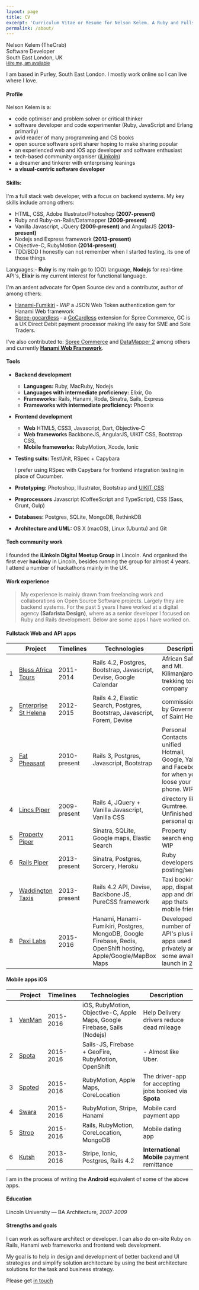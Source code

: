 ```yaml
---
layout: page
title: CV
excerpt: 'Curriculum Vitae or Resume for Nelson Kelem. A Ruby and Fullstack developer based in UK.'
permalink: /about/
---
```

<div class="cv-header clearfix">
<!-- <img src="https://trello-avatars.s3.amazonaws.com/7b1ea085d6709f32cdd3c22098cba7a3/170.png"> -->
<p>
  <span class="cv-names">Nelson Kelem (TheCrab)</span> <br>
  <span class="cv-title">Software Developer</span> <br>
  <span class="cv-location">South East London, UK</span> <br>
  <small class="cv-hireable"><a href="mailto:nelson@safarista.com">Hire me, am available</a></small>
</p>

I am based in Purley, South East London. I mostly work online so I can live where I love.
</div>

#### Profile
Nelson Kelem is a:

- code optimiser and problem solver or critical thinker
- software developer and code experimenter (Ruby, JavaScript and Erlang primarily)
- avid reader of many programming and CS books
- open source software spirit sharer hoping to make sharing popular
- an experienced web and iOS app developer and software enthusiast
- tech-based community organiser ([iLinkoln](http://ilinkoln.org))
- a dreamer and tinkerer with enterprising leanings
- **a visual-centric software developer**

#### Skills:
I'm a full stack web developer, with a focus on backend systems. My key skills include among others:

- HTML, CSS, Adobe Illustrator/Photoshop **(2007-present)**
- Ruby and Ruby-on-Rails/Datamapper **(2009-present)**
- Vanilla Javascript, JQuery **(2009-present)** and AngularJS **(2013-present)**
- Nodejs and Express framework **(2013-present)**
- Objective-C, RubyMotion **(2014-present)**
- TDD/BDD I honestly can not remember when I started testing, its one of those things.

Languages:- **Ruby** is my main go to (OO) language, **Nodejs** for real-time API's, **Elixir** is my current interest for functional language.

I'm an ardent advocate for Open Source dev and a contributor, author of among others:

- [Hanami-Fumikiri](https://github.com/theCrab/hanami-fumikiri) ‐ _WIP_ a JSON Web Token authentication gem for Hanami Web framework
- [Spree-gocardless](https://github.com/theCrab/spree_gocardless) ‐ a [GoCardless](https://gocardless.com) extension for Spree Commerce, GC is a UK Direct Debit payment processor making life easy for SME and Sole Traders.

I've also contributed to: [Spree Commerce](http://spreecommerce.com) and [DataMapper 2](http://datamapper.org) among others and currently **[Hanami Web Framework](http://hanamirb.org)**.

#### Tools
- **Backend development**
  + **Languages:** Ruby, MacRuby, Nodejs
  + **Languages with intermediate proficiency:** Elixir, Go
  + **Frameworks:** Rails, Hanami, Roda, Sinatra, Sails, Express
  + **Frameworks with intermediate proficiency:** Phoenix
- **Frontend development**
  + **Web** HTML5, CSS3, Javascript, Dart, Objective-C
  + **Web frameworks** BackboneJS, AngularJS, UIKIT CSS, Bootstrap CSS,
  + **Mobile frameworks:** RubyMotion, Xcode, Ionic
- **Testing suits:** TestUnit, RSpec + Capybara

   I prefer using RSpec with Capybara for frontend integration testing in place of Cucumber.
- **Prototyping:** Photoshop, Illustrator, Bootstrap and [UIKIT CSS](http://getuikit.com)
- **Preprocessors** Javascript (CoffeeScript and TypeScript), CSS (Sass, Grunt, Gulp)
- **Databases:** Postgres, SQLite, MongoDB, RethinkDB
- **Architecture and UML:** OS X (macOS), Linux (Ubuntu) and Git

#### Tech community work
I founded the **iLinkoln Digital Meetup Group** in Lincoln. And organised the first ever **hackday** in Lincoln, besides running the group for almost 4 years. I attend a number of hackathons mainly in the UK.

#### Work experience
> My experience is mainly drawn from freelancing work and collaborations on Open Source Software projects. Largely they are backend systems. For the past 5 years I have worked at a digital agency **(Safarista Design)**, where as a senior developer I focused on Ruby and Rails development. Below are some apps I have worked on.

#### Fullstack Web and API apps

|  | Project | Timelines | Technologies | Description |
|- |------- |----- |------------ |----------- |
| 1 | [Bless Africa Tours](http://bats.herokuapp.com/) | 2011-2014 | Rails 4.2, Postgres, Bootstrap, Javascript, Devise, Google Calendar | African Safaris and Mt. Kilimanjaro trekking tours company |
| 2 | [Enterprise St Helena](http://esthelena.herokuapp.com/) | 2012-2015 | Rails 4.2, Elastic Search, Postgres, Bootstrap, Javascript, Forem, Devise | commissioned by Government of Saint Helena |
| 3 | [Fat Pheasant](http://fatpheasant.herokuapp.com/) | 2010-present | Rails 3, Postgres, Javascript, Bootstrap | Personal Contacts unified Hotmail, Google, Yahoo and Facebook for when you loose your phone. WIP |
| 4 | [Lincs Piper](http://lincspiper.co.uk/) | 2009-present | Rails 4, JQuery + Vanilla Javascript, Vanilla CSS | directory like Gumtree. Unfinished personal quest. |
| 5 | [Property Piper](http://propertypiper.com) | 2011 | Sinatra, SQLite, Google maps, Elastic Search | Property search engine WIP |
| 6 | [Rails Piper](http://railspiper.com) | 2013-present | Sinatra, Postgres, Sorcery, Heroku | Ruby developers cv posting/search. |
| 7 | [Waddington Taxis](http://WaddingtonTaxis.co.uk) | 2013-present | Rails 4.2 API, Devise, Backbone JS, PureCSS framework | Taxi booking app, dispatch app and driver app thats mobile friendly |
| 8 | [Paxi Labs](http://paxiapp.com) | 2015-2016 | Hanami, Hanami-Fumikiri, Postgres, MongoDB, Google Firebase, Redis, OpenShift hosting, Apple/Google/MapBox Maps | Developed a number of API's plus iOS apps used privately and some awaiting launch in 2016 |

#### Mobile apps iOS

|  | Project | Timelines | Technologies | Description |
| - | ------- | ----- | ------------ | ----------- |
| 1 | [VanMan](http://paxiapp.uk/vanman) | 2015-2016 | iOS, RubyMotion, Objective-C, Apple Maps, Google Firebase, Sails (Nodejs) | Help Delivery drivers reduce dead mileage |
| 2 | [Spota](http://paxiapp.uk/spota) | 2015-2016 | Sails-JS, Firebase + GeoFire, RubyMotion, OpenShift | - Almost like Uber.
| 3 | [Spoted](http://paxiapp.uk/spoted) | 2015-2016 | RubyMotion, Apple Maps, CoreLocation | The driver-app for accepting jobs booked via **Spota**
| 4 | [Swara](http://paxiapp.uk/swara) | 2015-2016 | RubyMotion, Stripe, Hanami | Mobile card payment app
| 5 | [Strop](http://paxiapp.uk/stropa) | 2015-2016 | Rails, RubyMotion, CoreLocation, MongoDB | Mobile dating app
| 6 | [Kutsh](http://kutsh.co.ke/) | 2013-2016 | Stripe, Ionic, Postgres, Rails 4.2 | **International Mobile** payment remittance

I am in the process of writing the **Android** equivalent of some of the above apps.

#### Education
Lincoln University &mdash; BA Architecture, *2007-2009*

#### Strengths and goals
I can work as software architect or developer. I can also do on-site Ruby on Rails, Hanami web frameworks and frontend web development.

My goal is to help in design and development of better backend and UI strategies and simplify solution architecture by using the best architecture solutions for the task and business strategy.

Please get [in touch](mailto:nelson@ilinkoln.org)
